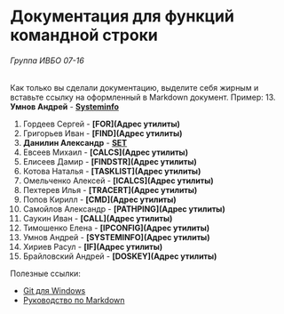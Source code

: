 # Документация для функций командной строки
###### Группа ИВБО 07-16

Как только вы сделали документацию, выделите себя жирным и вставьте ссылку на оформленный в Markdown документ.
Пример: 13. **Умнов Андрей** - **[Systeminfo](github.com/repository/your_file.md)**

1. Гордеев Сергей - **[FOR](Адрес утилиты)**
2. Григорьев Иван -  **[FIND](Адрес утилиты)**
3. **Данилин Александр** - **[SET](https://github.com/DisappointedDuck/IVBO-07-16/blob/master/Danilin_aLexaandr.md)** 
4. Евсеев Михаил - **[CALCS](Адрес утилиты)**
5. Елисеев Дамир - **[FINDSTR](Адрес утилиты)**
6. Котова Наталья - **[TASKLIST](Адрес утилиты)**
7. Омельченко Алексей - **[ICALCS](Адрес утилиты)**
8. Пехтерев Илья - **[TRACERT](Адрес утилиты)**
9. Попов Кирилл - **[CMD](Адрес утилиты)**
10. Самойлов Александр - **[PATHPING](Адрес утилиты)**
11. Саукин Иван - **[CALL](Адрес утилиты)**
12. Тимошенко Елена - **[IPCONFIG](Адрес утилиты)**
13. Умнов Андрей - **[SYSTEMINFO](Адрес утилиты)**
14. Хириев Расул - **[IF](Адрес утилиты)**
15. Брайловский Андрей - **[DOSKEY](Адрес утилиты)**

Полезные ссылки:
* [Git для Windows](https://github.com/git-for-windows/git/releases/download/v2.24.0.windows.1/Git-2.24.0-32-bit.exe)
* [Руководство по Markdown](https://paulradzkov.com/2014/markdown_cheatsheet/)
